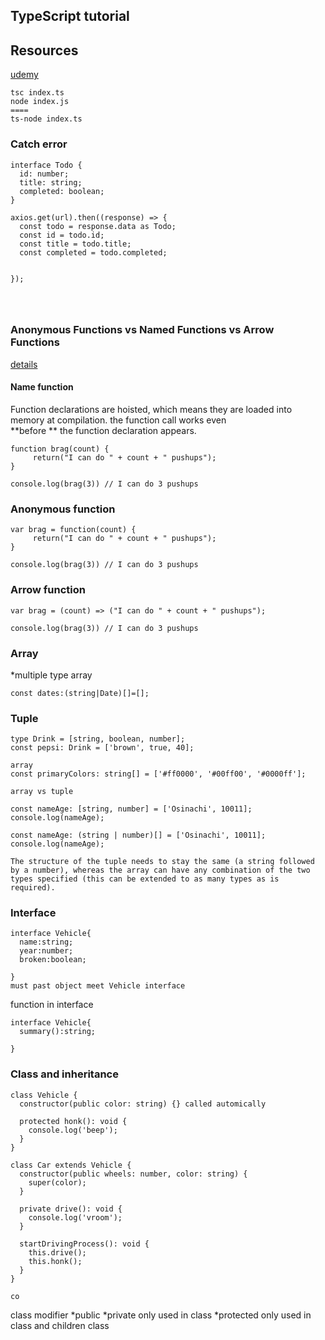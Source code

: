 ## TypeScript tutorial
## Resources
[udemy](https://www.udemy.com/course/microservices-with-node-js-and-react/learn/lecture/)

```
tsc index.ts
node index.js
====
ts-node index.ts

```
### Catch error
```
interface Todo {
  id: number;
  title: string;
  completed: boolean;
}

axios.get(url).then((response) => {
  const todo = response.data as Todo;
  const id = todo.id;
  const title = todo.title;
  const completed = todo.completed;


});




```

### Anonymous Functions vs Named Functions vs Arrow Functions 
[details](https://dev.to/mathlete/anonymous-functions-vs-named-functions-vs-arrow-functions-57pm)

#### Name function
Function declarations are hoisted, which means they are loaded into memory at compilation.  the function call works even  
**before ** the function declaration appears.

```
function brag(count) {
     return("I can do " + count + " pushups");
} 

console.log(brag(3)) // I can do 3 pushups
```
### Anonymous function
```
var brag = function(count) {
     return("I can do " + count + " pushups");
} 

console.log(brag(3)) // I can do 3 pushups
```
### Arrow function
```
var brag = (count) => ("I can do " + count + " pushups");

console.log(brag(3)) // I can do 3 pushups
```
### Array
*multiple type array
```
const dates:(string|Date)[]=[];
```

### Tuple
```
type Drink = [string, boolean, number];
const pepsi: Drink = ['brown', true, 40];
```
```
array
const primaryColors: string[] = ['#ff0000', '#00ff00', '#0000ff'];
```

```
array vs tuple

const nameAge: [string, number] = ['Osinachi', 10011];
console.log(nameAge);

const nameAge: (string | number)[] = ['Osinachi', 10011];
console.log(nameAge);

The structure of the tuple needs to stay the same (a string followed by a number), whereas the array can have any combination of the two types specified (this can be extended to as many types as is required).
```
### Interface
```
interface Vehicle{
  name:string;
  year:number;
  broken:boolean;

}
must past object meet Vehicle interface 
```
function in interface
```
interface Vehicle{
  summary():string;

}
```
### Class and inheritance
```
class Vehicle {
  constructor(public color: string) {} called automically

  protected honk(): void {
    console.log('beep');
  }
}

class Car extends Vehicle {
  constructor(public wheels: number, color: string) {
    super(color);
  }

  private drive(): void {
    console.log('vroom');
  }

  startDrivingProcess(): void {
    this.drive();
    this.honk();
  }
}

co
```
class modifier
*public
*private only used in class
*protected only used in class and children class